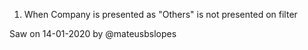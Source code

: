 1. When Company is presented as "Others" is not presented on filter

Saw on 14-01-2020 by @mateusbslopes
